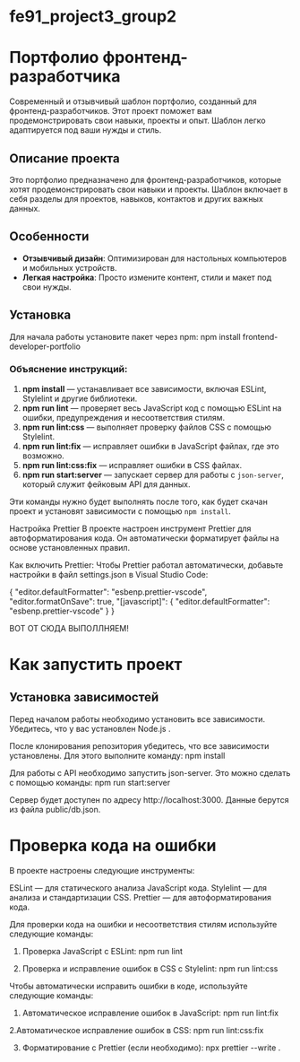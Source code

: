 # fe91_project3_group2

# Портфолио фронтенд-разработчика

Современный и отзывчивый шаблон портфолио, созданный для фронтенд-разработчиков. Этот проект поможет вам продемонстрировать свои навыки, проекты и опыт. Шаблон легко адаптируется под ваши нужды и стиль.

## Описание проекта

Это портфолио предназначено для фронтенд-разработчиков, которые хотят продемонстрировать свои навыки и проекты. Шаблон включает в себя разделы для проектов, навыков, контактов и других важных данных.

## Особенности

- **Отзывчивый дизайн**: Оптимизирован для настольных компьютеров и мобильных устройств.
- **Легкая настройка**: Просто измените контент, стили и макет под свои нужды.

## Установка

Для начала работы установите пакет через npm:
npm install frontend-developer-portfolio

### Объяснение инструкций:

1. **npm install** — устанавливает все зависимости, включая ESLint, Stylelint и другие библиотеки.
2. **npm run lint** — проверяет весь JavaScript код с помощью ESLint на ошибки, предупреждения и несоответствия стилям.
3. **npm run lint:css** — выполняет проверку файлов CSS с помощью Stylelint.
4. **npm run lint:fix** — исправляет ошибки в JavaScript файлах, где это возможно.
5. **npm run lint:css:fix** — исправляет ошибки в CSS файлах.
6. **npm run start:server** — запускает сервер для работы с `json-server`, который служит фейковым API для данных.

Эти команды нужно будет выполнять после того, как будет скачан проект и установят зависимости с помощью `npm install`.

Настройка Prettier
В проекте настроен инструмент Prettier для автоформатирования кода. Он автоматически форматирует файлы на основе установленных правил.

Как включить Prettier:
Чтобы Prettier работал автоматически, добавьте настройки в файл settings.json в Visual Studio Code:

{
"editor.defaultFormatter": "esbenp.prettier-vscode",
"editor.formatOnSave": true,
"[javascript]": {
"editor.defaultFormatter": "esbenp.prettier-vscode"
}
}

ВОТ ОТ СЮДА ВЫПОЛЛНЯЕМ!

# Как запустить проект

## Установка зависимостей

Перед началом работы необходимо установить все зависимости. Убедитесь, что у вас установлен Node.js .

После клонирования репозитория убедитесь, что все зависимости установлены. Для этого выполните команду:
npm install

Для работы с API необходимо запустить json-server. Это можно сделать с помощью команды:
npm run start:server

Сервер будет доступен по адресу http://localhost:3000.
Данные берутся из файла public/db.json.

# Проверка кода на ошибки

В проекте настроены следующие инструменты:

ESLint — для статического анализа JavaScript кода.
Stylelint — для анализа и стандартизации CSS.
Prettier — для автоформатирования кода.

Для проверки кода на ошибки и несоответствия стилям используйте следующие команды:

1. Проверка JavaScript с ESLint:
   npm run lint

2. Проверка и исправление ошибок в CSS с Stylelint:
   npm run lint:css

Чтобы автоматически исправить ошибки в коде, используйте следующие команды:

1. Автоматическое исправление ошибок в JavaScript:
   npm run lint:fix

2.Автоматическое исправление ошибок в CSS:
npm run lint:css:fix

3. Форматирование с Prettier (если необходимо):
   npx prettier --write .
